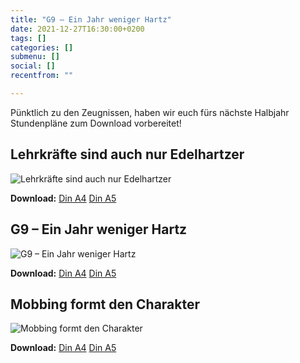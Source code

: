 ```yaml
---
title: "G9 – Ein Jahr weniger Hartz"
date: 2021-12-27T16:30:00+0200
tags: []
categories: []
submenu: []
social: []
recentfrom: ""

---
```


Pünktlich zu den Zeugnissen, haben wir euch fürs nächste Halbjahr Stundenpläne zum Download vorbereitet!

## Lehrkräfte sind auch nur Edelhartzer

![Lehrkräfte sind auch nur Edelhartzer](https://die-partei.sh/sh/stundenplaene/die-partei-stundenplan_edelharzer.svg)

**Download:** [Din A4](https://die-partei.sh/sh/stundenplaene/die-partei-stundenplan_edelhartzer_A4.pdf) [Din A5](https://die-partei.sh/sh/stundenplaene/die-partei-stundenplan_edelhartzer_A5.pdf)

## G9 – Ein Jahr weniger Hartz

![G9 – Ein Jahr weniger Hartz](https://die-partei.sh/sh/stundenplaene/die-partei-stundenplan_g9.svg)

**Download:** [Din A4](https://die-partei.sh/sh/stundenplaene/die-partei-stundenplan_g9_A4.pdf) [Din A5](https://die-partei.sh/sh/stundenplaene/die-partei-stundenplan_g9_A5.pdf)

## Mobbing formt den Charakter

![Mobbing formt den Charakter](https://die-partei.sh/sh/stundenplaene/die-partei-stundenplan_mobbing.svg)

**Download:** [Din A4](https://die-partei.sh/sh/stundenplaene/die-partei-stundenplan_mobbing_A4.pdf) [Din A5](https://die-partei.sh/sh/stundenplaene/die-partei-stundenplan_mobbing_A5.pdf)